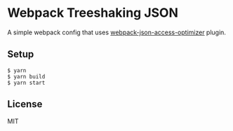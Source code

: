 # Webpack Treeshaking JSON
A simple webpack config that uses [webpack-json-access-optimizer](https://github.com/privatenumber/webpack-json-access-optimizer) plugin.

## Setup
```
$ yarn
$ yarn build
$ yarn start
```

## License

MIT
